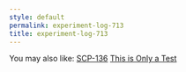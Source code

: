 ```yaml
---
style: default
permalink: experiment-log-713
title: experiment-log-713
---
```

You may also like:
[SCP-136](http://scp-wiki.net/scp-136)
[This is Only a Test](http://scp-wiki.net/this-is-only-a-test)